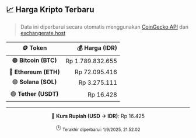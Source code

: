 

<!-- HARGA_KRIPTO -->
## 📈 Harga Kripto Terbaru

> Data ini diperbarui secara otomatis menggunakan [CoinGecko API](https://www.coingecko.com/) dan [exchangerate.host](https://exchangerate.host/)

<div align="center">

| 🪙 Token | 💰 Harga (IDR) |
|:------:|---------------:|
| 🟠 **Bitcoin (BTC)**   | Rp 1.789.832.655 |
| 🔵 **Ethereum (ETH)**  | Rp 72.095.416 |
| 🟣 **Solana (SOL)**    | Rp 3.275.111 |
| 🟢 **Tether (USDT)**   | Rp 16.428 |

---

💱 **Kurs Rupiah (USD → IDR)**: Rp 16.425

🕒 <sub>Terakhir diperbarui: 1/9/2025, 21.52.02</sub>

</div>
<!-- /HARGA_KRIPTO -->